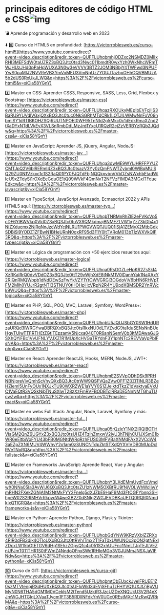 # principais editores de código HTML e CSS![img](https://mermaid.ink/img/pako:eNpVkMtugzAQAH_F2lOikh_gUClAaB7tpdBeTA4rvEmQwKZmnSqK8u91HKoWn6yZWcneK9RGEcRwtNifRJlVWvizlLk1mkmrvVgsnpPZx0ZkdKbW9GSFER1-OWJUxs7HgXsm0tnv2F89BkkIMrku316f0qLYP3AW8E6W2LTfjVbeRCIxhgf2DxqjNEQrucUzDrVteh7FKohclpeeiv8iD-JFvhPWU7aWS310LdoJ3chPRxOylYX_AD8gRNCR7bBRflPXO6mAT9RRBbG_Kjqga7mCSt98io5NcdE1xGwdReB6hUxZg37HHcQHbAe6_QC3uHL_?type=png)

💣 Aprende programación y desarrollo web en 2023

⬇️ 0️⃣ Curso de HTML5 en profundidad: [https://victorroblesweb.es/curso-html5](https://www.youtube.com/redirect?event=video_description&redir_token=QUFFLUhqbmhjODZxc2NSMDZ0MlIxRHI3MEFSdW0taUZRZ3xBQ3Jtc0tsd3Nwc011bmdtR0wxYzh0WkNhcWRmTWJHUzJHd0pPaHpWUXA3N0w3eVVVV3BTZ2JOM3NBbjY4TWFwd3NPUFYwS0paMlJ2NVVReVBXYmVoMEU3VmNpUzZYOUJTazhpOHhOQVBMUzA5b2dUS0RxUkJLWQ&q=https%3A%2F%2Fvictorroblesweb.es%2Fcurso-html5&v=xiCia58YGnY)

1️⃣ Master en CSS: Aprender CSS3, Responsive, SASS, Less, Grid, Flexbox y Bootstrap: [https://victorroblesweb.es/master-css](https://www.youtube.com/redirect?event=video_description&redir_token=QUFFLUhqazRXOUkyMEpIbEVFcjliS3BaRU9YUVdlVGxjQXxBQ3Jtc0tuc0NkSGRhMTdCRk1LOTJILWMwNnFxV09nbmlSY1dRTlBKOHZSQjRUUTNPOEt0WF95TnNtd2g5Mkc0c1dEdkRmaXZnd2tXaDYxNTdLVkEyX3VLSnRmbDdLMzJrd1YxcU1RQzR2cjZzVERBYzRQb2JQdw&q=https%3A%2F%2Fvictorroblesweb.es%2Fmaster-css&v=xiCia58YGnY)

2️⃣ Master en JavaScript: Aprender JS, jQuery, Angular, NodeJS: [https://victorroblesweb.es/master-jav...](https://www.youtube.com/redirect?event=video_description&redir_token=QUFFLUhqa3dwME9WYlJHRFFPYUZCMTJpQ2V6blRERml4Z3xBQ3Jtc0tsazV3Yy0zQmFNWTZybml0WlBqMUlSQ29ZU0N1Vzkxc1c1S2RaQ01PY0FJQTdFbjNQQkpvbnVVbDZsNWxhbEtadWlIcU9xZTdySi1rOXdEeGduOE1tQ09WVkF4QmNvT2NFVzFIMDA3MGxlTFdueEdkcw&q=https%3A%2F%2Fvictorroblesweb.es%2Fmaster-javascript&v=xiCia58YGnY)

3️⃣ Master en TypeScript, JavaScript Avanzado, Ecmascript 2022 y APIs HTML5 aquí: [https://victorroblesweb.es/master-typ...](https://www.youtube.com/redirect?event=video_description&redir_token=QUFFLUhqbTNRMnRhZlE2eFVKcVp5cDF6YlBWVkp0Vld0Z3xBQ3Jtc0tuVXRQMkdmajBNMEZLVW1qZzZ3bDh4c1NiZXducmx2NjRqNnJzcWdYcjNLRU1PWGVWQTJUQ01iSjA1ZEMyX2MtbGdkSDBiSl9YODZ1ZFBwN1BHeURnN0gxRF95d3F1Y0ltTVRqM013bTIzWXVkQlF3RQ&q=https%3A%2F%2Fvictorroblesweb.es%2Fmaster-typescript&v=xiCia58YGnY)

4️⃣ Master en Lógica de programación con +50 ejercicios resueltos aquí: [https://victorroblesweb.es/master-logica](https://www.youtube.com/redirect?event=video_description&redir_token=QUFFLUhqa0RsOGZLeHpKR2ZsSkI4XzRKalRrQ0dvVDdOZ3xBQ3Jtc0ttT29vWjhXdE8tNkM1V0lDanhYak1NaXAxY2RIQnRMQWppb1dNdDEwSzFwYkVZY1YtOWVGRGl3OGdoVjV6bHN6RHVpTFM2Mlh0YUJrR2gtNTI3STNUY0tHOHpHcVRpN2R4YU9pdXBMSDR2YnRWck9WUQ&q=https%3A%2F%2Fvictorroblesweb.es%2Fmaster-logica&v=xiCia58YGnY)

5️⃣ Master en PHP, SQL, POO, MVC, Laravel, Symfony, WordPress+: [https://victorroblesweb.es/master-php](https://www.youtube.com/redirect?event=video_description&redir_token=QUFFLUhqbU5JQUJSbGY0SW1HdURzaURQd3lWRGYwaDBRQXxBQ3Jtc0tsRkxNU0dLTVZvdG9ta1duSENsNnBUeHgyTUIwTTFRTHEtZGtjTEpzamV5Njcxa040T0R6anNSemV0b3ItMDAwaGJGSXhQYjFBc1VvUFNLYVJXZ1R1MUpXcHVGaTRYdnF3Y1phNTc2REVVaVpPblFsNA&q=https%3A%2F%2Fvictorroblesweb.es%2Fmaster-php&v=xiCia58YGnY)

6️⃣ Master en React: Aprender ReactJS, Hooks, MERN, NodeJS, JWT+: [https://victorroblesweb.es/master-react](https://www.youtube.com/redirect?event=video_description&redir_token=QUFFLUhqbmE2SVVpODhDSk9PRHNBNlpreVlvQmhScVhyQXxBQ3Jtc0trWW9QSFVQa2VwOFF1Z0ZlTlNLR3BZeHZlemI5UnFyOUx1NXJkTU90WXRZWE1aYVY0S1ZJelktdTkzZ1dVaktvaEVxUC1VaEQtR3VQSkNjbTNuSXIwT28zXzFmRVFBODBTclRRaDE5NnNMTGhuTUcwZw&q=https%3A%2F%2Fvictorroblesweb.es%2Fmaster-react&v=xiCia58YGnY)

7️⃣ Master en webs Full Stack: Angular, Node, Laravel, Symfony y más: [https://victorroblesweb.es/master-ful...](https://www.youtube.com/redirect?event=video_description&redir_token=QUFFLUhqa05rQzlxY1NiX2lRQlBOTHVlaGM2QnZ6UGYxZ3xBQ3Jtc0tsUHZ4TzlhZmxwV2lyU3hTNjhCU1JXSm01bWR6eEltbWxFYU43bFB0MGNtdWRqRzhFUS03MFVBaXNMdFAxX2VCdW43aEZpZXN6MUV4WWhvY2o1am0zSUNCNTdpZktSTXdQYXVlVDB0MUpDclRVeTNoRQ&q=https%3A%2F%2Fvictorroblesweb.es%2Fmaster-fullstack&v=xiCia58YGnY)

8️⃣ Master en Frameworks JavaScript: Aprende React, Vue y Angular: [https://victorroblesweb.es/master-fra...](https://www.youtube.com/redirect?event=video_description&redir_token=QUFFLUhqbnY3LXdEMmUydFcxVmdwX0NNa05Ia3AyWlJ6QXxBQ3Jtc0tsZU1zNWM5OXBfRU9fNjVOLWhWdlIwYmRHN2FXekZGNjA1M2NtMkFYY2Fnelg5dXJZbE9HaF9Md3FtOGFYbnp3SHhpeW02S2RIMHVrRkpycW4weXB2Z0dSNlg2WGJFVDBKaUFTQ0RQR0NmdkIxQTlGRQ&q=https%3A%2F%2Fvictorroblesweb.es%2Fmaster-frameworks-js&v=xiCia58YGnY)

9️⃣ Master en Python: Aprender Python, Django, Flask y Tkinter: [https://victorroblesweb.es/master-python](https://www.youtube.com/redirect?event=video_description&redir_token=QUFFLUhqbGdYNW9KRzVXblZZRXo4RlR0dFB3djk4OTloUXxBQ3Jtc0ttRVhlTmx2T1FaT0xUWUNOc3pON2gtNExlZDcxLW15bGtETGV6dHp1SEhzZGpvQ1c4c051S2xhUUFnc1NmLTJpTEJLVEZnUFJmT011THR1S0tFWmZ4NndoOFpxSWc1RHlqMGo3VGJUMmJNSXJaVlFNdw&q=https%3A%2F%2Fvictorroblesweb.es%2Fmaster-python&v=xiCia58YGnY)

🔟 Curso de GIT: [https://victorroblesweb.es/curso-git](https://www.youtube.com/redirect?event=video_description&redir_token=QUFFLUhqbmtCbEUxckJyelFRUEE1Z0szMTVtenpjRXdHUXxBQ3Jtc0tsUFlxWld3dEVjSFhuTzFHYVQ1UXJtZjBpVUMyN0N6THA5dGM1M0VCeklsM2tTend5UzktR3JzcUZDeXNQUkU3V2R4eXJmWGJHTGlqLXVaaTJycm1FT3B5RDlINFdkYnV0UGc0REstMXc1MzRwQVRkMA&q=https%3A%2F%2Fvictorroblesweb.es%2Fcurso-git&v=xiCia58YGnY)
